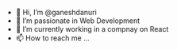 - 👋 Hi, I’m @ganeshdanuri
- 👀 I’m passionate in Web Development
- 🌱 I’m currently working in a compnay on React
- 📫 How to reach me ...

<!---
ganeshdanuri/ganeshdanuri is a ✨ special ✨ repository because its `README.md` (this file) appears on your GitHub profile.
You can click the Preview link to take a look at your changes.
--->
